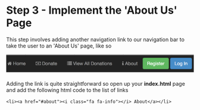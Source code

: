 
# Step 3 - Implement the 'About Us' Page

This step involves adding another navigation link to our navigation bar to take the user to an 'About Us' page, like so

![](../images/navbar.lab1.v2.png)

Adding the link is quite straightforward so open up your **index.html** page and add the following html code to the list of links

```
<li><a href="#about"><i class="fa fa-info"></i> About</a></li>

```

